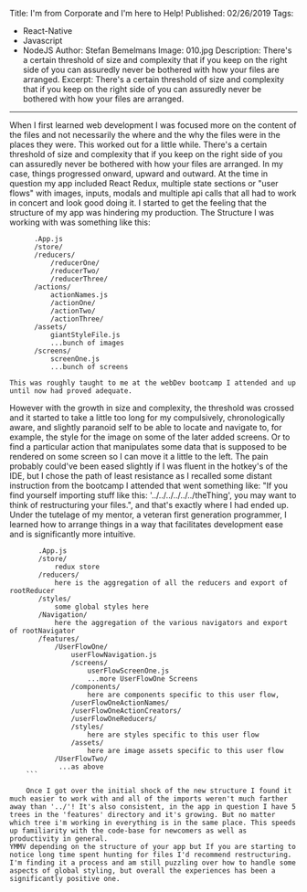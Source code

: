Title: I'm from Corporate and I'm here to Help!
Published: 02/26/2019
Tags: 
  - React-Native 
  - Javascript 
  - NodeJS 
Author: Stefan Bemelmans
Image: 010.jpg
Description: There's a certain threshold of size and complexity that if you keep on the right side of you can assuredly never be bothered with how your files are arranged. 
Excerpt: There's a certain threshold of size and complexity that if you keep on the right side of you can assuredly never be bothered with how your files are arranged. 

---
When I first learned web development I was focused more on the content of the files and not necessarily the where and the why the files were in the places they were. This worked out for a little while. There's a certain threshold of size and complexity that if you keep on the right side of you can assuredly never be bothered with how your files are arranged. 
 In my case, things progressed onward, upward and outward.  At the time in question my app included React Redux, multiple state sections or "user flows" with images, inputs, modals and multiple api calls that all had to work in concert and look good doing it. I started to get the feeling that the structure of my app was hindering my production. The Structure I was working with was something like this:
 ```
       .App.js
       /store/
       /reducers/
           /reducerOne/
           /reducerTwo/
           /reducerThree/
       /actions/
           actionNames.js
           /actionOne/
           /actionTwo/
           /actionThree/
       /assets/
           giantStyleFile.js
           ...bunch of images
       /screens/
           screenOne.js
           ...bunch of screens
```   

    This was roughly taught to me at the webDev bootcamp I attended and up until now had proved adequate. 
However with the growth in size and complexity, the threshold was crossed and it started to take a little too long for my compulsively, chronologically aware, and slightly paranoid self to be able to locate and navigate to, for example,  the style for the image on some of the later added screens. Or to find a particular action that manipulates some data that is supposed to be rendered on some screen so I can move it a little to the left. The pain probably could've been eased slightly if I was fluent in the hotkey's of the IDE, but I chose the path of least resistance as I recalled some distant instruction from the bootcamp I attended that went something like: "If you find yourself importing stuff like this: '../../../../../../theThing', you may want to think of restructuring your files.",  and that's exactly where I had ended up. Under the tutelage of my mentor, a veteran first generation programmer, I learned how to arrange things in a way that facilitates development ease and is significantly more intuitive. 

```
       .App.js
       /store/
           redux store 
       /reducers/
           here is the aggregation of all the reducers and export of rootReducer
       /styles/
           some global styles here
       /Navigation/
           here the aggregation of the various navigators and export of rootNavigator
       /features/
           /UserFlowOne/
               userFlowNavigation.js
               /screens/
                   userFlowScreenOne.js
                   ...more UserFlowOne Screens
               /components/
                   here are components specific to this user flow, 
               /userFlowOneActionNames/
               /userFlowOneActionCreators/
               /userFlowOneReducers/
               /styles/
                   here are styles specific to this user flow 
               /assets/
                   here are image assets specific to this user flow
           /UserFlowTwo/
            ...as above
    ```   

    Once I got over the initial shock of the new structure I found it much easier to work with and all of the imports weren't much farther away than '../'! It's also consistent, in the app in question I have 5 trees in the 'features' directory and it's growing. But no matter which tree i'm working in everything is in the same place. This speeds up familiarity with the code-base for newcomers as well as productivity in general. 
YMMV depending on the structure of your app but If you are starting to notice long time spent hunting for files I'd recommend restructuring. I'm finding it a process and am still puzzling over how to handle some aspects of global styling, but overall the experiences has been a significantly positive one.

